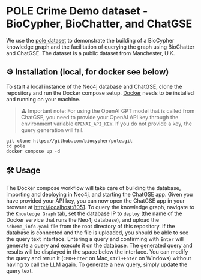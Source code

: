 # POLE Crime Demo dataset - BioCypher, BioChatter, and ChatGSE

We use the [pole
dataset](https://github.com/neo4j-graph-examples/pole/tree/main) to demonstrate
the building of a BioCypher knowledge graph and the facilitation of querying the
graph using BioChatter and ChatGSE. The dataset is a public dataset from
Manchester, U.K.


## ⚙️ Installation (local, for docker see below)
To start a local instance of the Neo4j database and ChatGSE, clone the
repository and run the Docker compose setup. [Docker](https://www.docker.com/)
needs to be installed and running on your machine.

> :warning: Important note: For using the OpenAI GPT model that is called from
ChatGSE, you need to provide your OpenAI API key through the environment
variable `OPENAI_API_KEY`. If you do not provide a key, the query generation
will fail.

```{bash}
git clone https://github.com/biocypher/pole.git
cd pole
docker compose up -d
```

## 🛠 Usage

The Docker compose workflow will take care of building the database, importing
and deploying in Neo4j, and starting the ChatGSE app. Given you have provided
your API key, you can now open the ChatGSE app in your browser at
[http://localhost:8051](http://localhost:8051). To query the knowledge graph,
navigate to the `Knowledge Graph` tab, set the database IP to `deploy` (the name
of the Docker service that runs the Neo4j database), and upload the
`schema_info.yaml` file from the root directory of this repository. If the
database is connected and the file is uploaded, you should be able to see the
query text interface. Entering a query and confirming with `Enter` will generate
a query and execute it on the database. The generated query and results will be
displayed in the space below the interface. You can modify the query and rerun
it (`CMD+Enter` on Mac, `Ctrl+Enter` on Windows) without having to call the
LLM again. To generate a new query, simply update the query text.